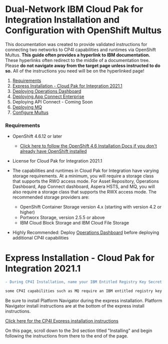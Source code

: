 # Dual-Network IBM Cloud Pak for Integration Installation and Configuration with OpenShift Multus
This documentation was created to provide validated instructions for connecting two networks to CP4I capabilities and runtimes via OpenShift Multus.
**This guide often provides a hyperlink to IBM documentation.** These hyperlinks often redirect to the middle of a documentation tree. Please **do not navigate away from the target page unless instructed to do so.** All of the instructions you need will be on the hyperlinked page!

1. [Requirements](#requirements "Requirements")
2. [Express Installation - Cloud Pak for Integration 2021.1](#express-installation---cloud-pak-for-integration-20211 "Cloud Pak for Integration")
3. [Deploying Operations Dashboard](Deploy%20Operations%20Dashboard.md "Operations Dashboard")
4. [Deploying App Connect Enterprise](Deploy%20ACE.md "App Connect Enterprise")
5. Deploying API Connect - Coming Soon
6. [Deploying MQ](Deploy%20MQ.md "Deploy MQ")
7. [Configure Multus](Configuring%20Multus.md "Configuring Multus")

### Requirements

- OpenShift 4.6.12 or later 
  - [Click here to follow the OpenShift 4.6 Installation Docs if you don't already have OpenShift installed](https://docs.openshift.com/container-platform/4.6/welcome/index.html)

- License for Cloud Pak for Integration 2021.1

- The capabilities and runtimes in Cloud Pak for Integration have varying storage requirements. At a minimum, you will require a storage class that supports the RWO access mode. For Asset Repository, Operations Dashboard, App Connect dashboard, Aspera HSTS, and MQ, you will also require a storage class that supports the RWX access mode. The recommended storage providers are:

  - OpenShift Container Storage version 4.x (starting with version 4.2 or higher)
  - Portworx Storage, version 2.5.5 or above
  - IBM Cloud Block Storage and IBM Cloud File Storage

  
- Highly Recommended: Deploy [Operations Dashboard](IBM%20docs%20Installing%20MQ.md) before deploying additional CP4I capabilities

# Express Installation - Cloud Pak for Integration 2021.1

```diff
- During CP4I Installation, name your IBM Entitled Registry Key Secret: ibm-entitlement-key

some CP4I capabilities such as MQ require an IBM entitled registry key with this name
```
  
Be sure to install Platform Navigator during the express installation. 
Platform Navigator install instructions are at the bottom of the express install instructions.

[Click here for the CP4I Express installation instructions](https://www.ibm.com/docs/en/cloud-paks/cp-integration/2021.1?topic=installing-express-installation-cloud-pak-integration)

On this page, scroll down to the 3rd section titled "Installing" and begin following the instructions from there to the end of the page. 
